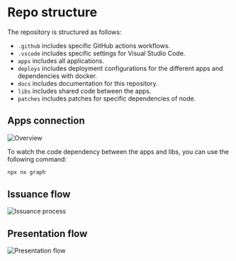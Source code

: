 # Repo structure

The repository is structured as follows:

- `.github` includes specific GitHub actions workflows.
- `.vscode` includes specific settings for Visual Studio Code.
- `apps` includes all applications.
- `deploys` includes deployment configurations for the different apps and dependencies with docker.
- `docs` includes documentation for this repository.
- `libs` includes shared code between the apps.
- `patches` includes patches for specific dependencies of node.

## Apps connection

![Overview](https://www.mermaidchart.com/raw/832e87e0-a10e-40b3-b103-ed79ad860b6e?theme=light&version=v0.1&format=svg)

To watch the code dependency between the apps and libs, you can use the following command:

```bash
npx nx graph
```

## Issuance flow

![Issuance process](https://www.mermaidchart.com/raw/36b70fe7-7b53-448a-8f65-2f29b1c515af?theme=light&version=v0.1&format=svg)

## Presentation flow

![Presentation flow](https://www.mermaidchart.com/raw/fd2e141e-9a29-43ee-b16f-2bafc701bbb0?theme=light&version=v0.1&format=svg)
